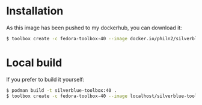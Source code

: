 # Installation

As this image has been pushed to my dockerhub, you can download it:

```sh
$ toolbox create -c fedora-toolbox-40 --image docker.io/philn2/silverblue-toolbox:40
```

# Local build

If you prefer to build it yourself:

```sh
$ podman build -t silverblue-toolbox:40 .
$ toolbox create -c fedora-toolbox-40 --image localhost/silverblue-toolbox:40
```
